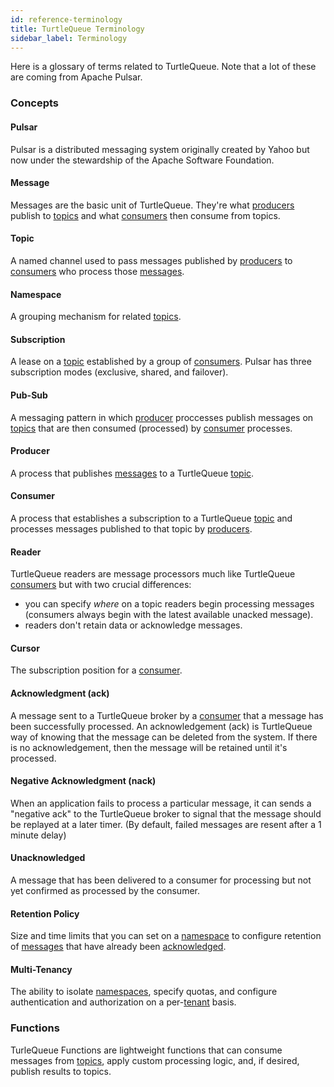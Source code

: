 ```yaml
---
id: reference-terminology
title: TurtleQueue Terminology
sidebar_label: Terminology
---
```


Here is a glossary of terms related to TurtleQueue. Note that a lot of these are coming from Apache Pulsar.

### Concepts

#### Pulsar

Pulsar is a distributed messaging system originally created by Yahoo but now under the stewardship of the Apache Software Foundation.

#### Message

Messages are the basic unit of TurtleQueue. They're what [producers](#producer) publish to [topics](#topic)
and what [consumers](#consumer) then consume from topics.

#### Topic

A named channel used to pass messages published by [producers](#producer) to [consumers](#consumer) who
process those [messages](#message).

#### Namespace

A grouping mechanism for related [topics](#topic).


#### Subscription

A lease on a [topic](#topic) established by a group of [consumers](#consumer). Pulsar has three subscription
modes (exclusive, shared, and failover).

#### Pub-Sub

A messaging pattern in which [producer](#producer) proccesses publish messages on [topics](#topic) that
are then consumed (processed) by [consumer](#consumer) processes.

#### Producer

A process that publishes [messages](#message) to a TurtleQueue [topic](#topic).

#### Consumer

A process that establishes a subscription to a TurtleQueue [topic](#topic) and processes messages published
to that topic by [producers](#producer).

#### Reader

TurtleQueue readers are message processors much like TurtleQueue [consumers](#consumer) but with two crucial differences:

- you can specify *where* on a topic readers begin processing messages (consumers always begin with the latest available unacked message).
- readers don't retain data or acknowledge messages.

#### Cursor

The subscription position for a [consumer](#consumer).

#### Acknowledgment (ack)

A message sent to a TurtleQueue broker by a [consumer](#consumer) that a message has been successfully processed.
An acknowledgement (ack) is TurtleQueue way of knowing that the message can be deleted from the system.
If there is no acknowledgement, then the message will be retained until it's processed.

#### Negative Acknowledgment (nack)

When an application fails to process a particular message, it can sends a "negative ack" to the TurtleQueue broker
to signal that the message should be replayed at a later timer. (By default, failed messages are
resent after a 1 minute delay)

#### Unacknowledged

A message that has been delivered to a consumer for processing but not yet confirmed as processed by the consumer.

#### Retention Policy

Size and time limits that you can set on a [namespace](#namespace) to configure retention of [messages](#message)
that have already been [acknowledged](#acknowledgement-ack).

#### Multi-Tenancy

The ability to isolate [namespaces](#namespace), specify quotas, and configure authentication and authorization
on a per-[tenant](#tenant) basis.

### Functions

TurleQueue Functions are lightweight functions that can consume messages from [topics](#topic), apply custom processing logic, and, if desired, publish results to topics.